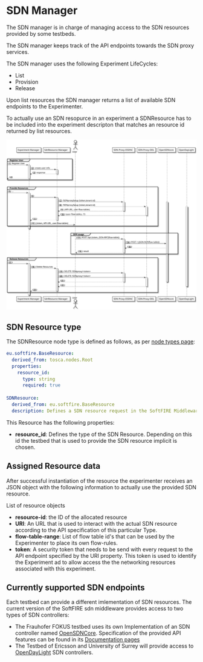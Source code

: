 # SDN Manager

The SDN manager is in charge of managing access to the SDN resources provided by some testbeds.

The SDN manager keeps track of the API endpoints towards the SDN proxy services.

The SDN manager uses the following Experiment LifeCycles:

 * List
 * Provision
 * Release

Upon list resources the SDN manager returns a list of available SDN endpoints to the Experimenter.

To actually use an SDN resopurce in an experiment a SDNResource has to be included into the experiment descripton that matches an resource id returned by list resources.

![svg](img/sdn-man-seq-dia.svg)

## SDN Resource type

The SDNResource node type is defined as follows, as per [node types page][node_types]:

```yaml
eu.softfire.BaseResource:
  derived_from: tosca.nodes.Root
  properties:
    resource_id:
      type: string
      required: true

SDNResource:
  derived_from: eu.softfire.BaseResource
  description: Defines a SDN resource request in the SoftFIRE Middleware

```

This Resource has the following properties:

* **resource_id**: Defines the type of the SDN Resource. Depending on this id the testbed that is used to provide the SDN resource implicit is chosen.

## Assigned Resource data

After successful instantiation of the resource the experimenter receives an JSON object with the following information to actually use the provided SDN resource.

List of resource objects

 * **resource-id**: the ID of the allocated resource
 * **URI**: An URL that is used to interact with the actual SDN resource according to the API specification of this particular Type.
 * **flow-table-range**: List of flow table id's that can be used by the Experimenter to place its own flow-rules.
 * **token**: A security token that needs to be send with every request to the API endpoint specified by the URI property. This token is used to identify the Experiment ad to allow access the the networking resources associated with this experiment.

## Currently supported SDN endpoints

Each testbed can provide a different imlementation of SDN resources. The current version of the SoftFIRE sdn middleware provides access to two types of SDN controllers:

* The Frauhofer FOKUS testbed uses its own Implementation of an SDN controller named [OpenSDNCore][opensdncore-www].
  Specification of the provided API features can be found in its [Documentation pages][opensdncore]
* The Testbed of Ericsson and University of Surrey will provide access to [OpenDayLight][odl-www] SDN controllers.

<!--
References
-->

[opensdncore-www]:http://www.opensdncore.org/
[odl-www]:https://www.opendaylight.org/
[opensdncore]:opensdncore.md
[openvpnconfig]:openvpnconfig.md
[node_types]:etc/softfire_node_types.yaml
